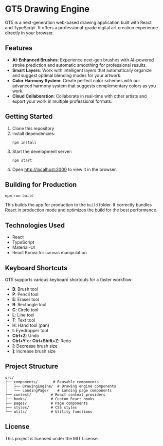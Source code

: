 # GT5 Drawing Engine

GT5 is a next-generation web-based drawing application built with React and TypeScript. It offers a professional-grade digital art creation experience directly in your browser.

## Features

- **AI-Enhanced Brushes**: Experience next-gen brushes with AI-powered stroke prediction and automatic smoothing for professional results.
- **Smart Layers**: Work with intelligent layers that automatically organize and suggest optimal blending modes for your artwork.
- **Color Harmony System**: Create perfect color schemes with our advanced harmony system that suggests complementary colors as you work.
- **Cloud Collaboration**: Collaborate in real-time with other artists and export your work in multiple professional formats.

## Getting Started

1. Clone this repository
2. Install dependencies:
   ```
   npm install
   ```
3. Start the development server:
   ```
   npm start
   ```
4. Open [http://localhost:3000](http://localhost:3000) to view it in the browser.

## Building for Production

```
npm run build
```

This builds the app for production to the `build` folder. It correctly bundles React in production mode and optimizes the build for the best performance.

## Technologies Used

- React
- TypeScript
- Material-UI
- React Konva for canvas manipulation

## Keyboard Shortcuts

GT5 supports various keyboard shortcuts for a faster workflow:

- **B**: Brush tool
- **P**: Pencil tool
- **E**: Eraser tool
- **R**: Rectangle tool
- **C**: Circle tool
- **L**: Line tool
- **T**: Text tool
- **H**: Hand tool (pan)
- **I**: Eyedropper tool
- **Ctrl+Z**: Undo
- **Ctrl+Y** or **Ctrl+Shift+Z**: Redo
- **[**: Decrease brush size
- **]**: Increase brush size

## Project Structure

```
src/
├── components/       # Reusable components
│   ├── DrawingEngine/  # Drawing engine components
│   └── LandingPage/    # Landing page components
├── context/         # React context providers
├── hooks/           # Custom React hooks
├── pages/           # Page components
├── styles/          # CSS styles
└── utils/           # Utility functions
```

## License

This project is licensed under the MIT License.